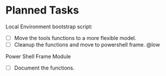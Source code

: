 
# Planned Tasks

Local Environment bootstrap script:

- [ ] Move the tools functions to a more flexible model.
- [ ] Cleanup the functions and move to powershell frame. @low

Power Shell Frame Module

- [ ] Document the functions.
